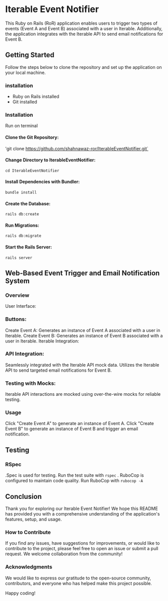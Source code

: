 # Iterable Event Notifier

This Ruby on Rails (RoR) application enables users to trigger two types of events (Event A and Event B) associated with a user in Iterable. Additionally, the application integrates with the Iterable API to send email notifications for Event B.

## Getting Started

Follow the steps below to clone the repository and set up the application on your local machine.

### installation
- Ruby on Rails installed
- Git installed

### Installation
Run on terminal
#### Clone the Git Repository:
'git clone https://github.com/shahnawaz-ror/IterableEventNotifier.git`
#### Change Directory to IterableEventNotifier:
`cd IterableEventNotifier`
#### Install Dependencies with Bundler:
`bundle install`
#### Create the Database:
`rails db:create`
#### Run Migrations:
`rails db:migrate`
#### Start the Rails Server:
`rails server`

## Web-Based Event Trigger and Email Notification System
### Overview
User Interface:
### Buttons:
Create Event A: Generates an instance of Event A associated with a user in Iterable.
Create Event B: Generates an instance of Event B associated with a user in Iterable.
Iterable Integration:

### API Integration:

Seamlessly integrated with the Iterable API mock data.
Utilizes the Iterable API to send targeted email notifications for Event B.
### Testing with Mocks:

Iterable API interactions are mocked using over-the-wire mocks for reliable testing.

### Usage
Click "Create Event A" to generate an instance of Event A.
Click "Create Event B" to generate an instance of Event B and trigger an email notification.

## Testing
### RSpec
.Spec is used for testing. Run the test suite with
`rspec`
. RuboCop is configured to maintain code quality. Run RuboCop with
`rubocop -A`

## Conclusion

Thank you for exploring our Iterable Event Notifier! We hope this README has provided you with a comprehensive understanding of the application's features, setup, and usage.

### How to Contribute

If you find any issues, have suggestions for improvements, or would like to contribute to the project, please feel free to open an issue or submit a pull request. We welcome collaboration from the community!

### Acknowledgments

We would like to express our gratitude to the open-source community, contributors, and everyone who has helped make this project possible.

Happy coding!

